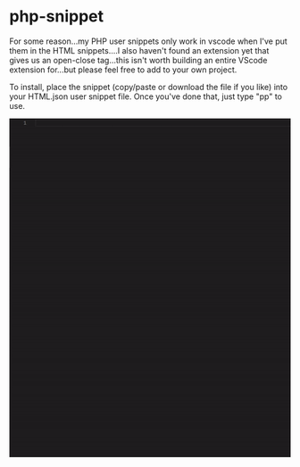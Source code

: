 # php-snippet
For some reason...my PHP user snippets only work in vscode when I've put them in the HTML snippets....I also haven't found an extension yet that gives us an open-close tag...this isn't worth building an entire VScode extension for...but please feel free to add to your own project.

To install, place the snippet (copy/paste or download the file if you like) into your HTML.json user snippet file. Once you've done that, just type "pp" to use.  
  
  
![](phptag.gif)

